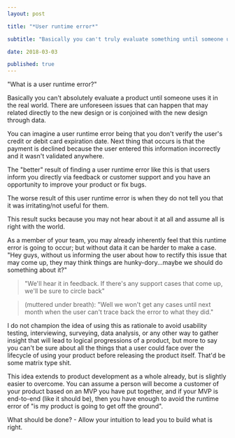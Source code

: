 ```yaml
---
layout: post

title: "*User runtime error*"

subtitle: "Basically you can't truly evaluate something until someone uses it"

date: 2018-03-03

published: true
---
```


"What is a user runtime error?"

Basically you can't absolutely evaluate a product until someone uses it in the real world. There are unforeseen issues that can happen that may related directly to the new design or is conjoined with the new design through data.

You can imagine a user runtime error being that you don't verify the user's credit or debit card expiration date. Next thing that occurs is that the payment is declined because the user entered this information incorrectly and it wasn't validated anywhere.

The "better" result of finding a user runtime error like this is that users inform you directly via feedback or customer support and you have an opportunity to improve your product or fix bugs.

The worse result of this user runtime error is when they do not tell you that it was irritating/not useful for them.

This result sucks because you may not hear about it at all and assume all is right with the world.

As a member of your team, you may already inherently feel that this runtime error is going to occur; but without data it can be harder to make a case. "Hey guys, without us informing the user about how to rectify this issue that may come up, they may think things are hunky-dory...maybe we should do something about it?"

> "We'll hear it in feedback. If there's any support cases that come up, we'll be sure to circle back"

> (muttered under breath): "Well we won't get any cases until next month when the user can't trace back the error to what they did."

I do not champion the idea of using this as rationale to avoid usability testing, interviewing, surveying, data analysis, or any other way to gather insight that will lead to logical progressions of a product, but more to say you can't be sure about all the things that a user could face over the lifecycle of using your product before releasing the product itself. That'd be some matrix type shit.

This idea extends to product development as a whole already, but is slightly easier to overcome. You can assume a person will become a customer of your product based on an MVP you have put together, and if your MVP is end-to-end (like it should be), then you have enough to avoid the runtime error of "is my product is going to get off the ground".

What should be done? - Allow your intuition to lead you to build what is right.
